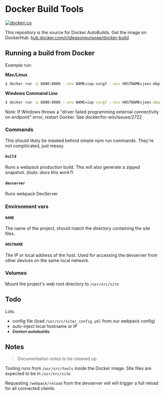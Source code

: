 # Docker Build Tools

[![dockeri.co](http://dockeri.co/image/ideasonpurpose/docker-build)](https://hub.docker.com/r/ideasonpurpose/docker-build)

This repository is the source for Docker AutoBuilds. Get the image on DockerHub: [hub.docker.com/r/ideasonpurpose/docker-build](https://hub.docker.com/r/ideasonpurpose/docker-build)

## Running a build from Docker

Example run:

**Mac/Linux**

```sh
$ docker run -p 8080:8080 --env NAME=iop-sscgf --env HOSTNAME=joes-mbp.local -v $PWD:/usr/src/site ideasonpurpose/docker-build npm run devserver
```

**Windows Command Line**

```cmd
$ docker run -p 8080:8080 --env NAME=iop-sscgf --env HOSTNAME=joes-mbp.local -v %cd%:/usr/src/site ideasonpurpose/docker-build npm run devserver
```

Note: If Windows throws a "driver failed programming external connectivity on endpoint" error, restart Docker. See docker/for-win/issues/2722

### Commands

This should likely be masked behind simple npm run commands. They're not compliicated, just messy.

#### `build`

Runs a webpack production build. This will also generate a zipped snapshot. _(todo: does this work?)_

#### `devserver`

Runs webpack DevServer

### Environment vars

#### `NAME`

The name of the project, should match the directory containing the site files.

#### `HOSTNAME`

The IP or local address of the host. Used for accessing the devserver from other devices on the same local network.

### Volumes

Mount the project's web root directory to `/usr/src/site`

## Todo

Lots.

- config file (load `/usr/src/site/_config.yml` from our webpack config)
- auto-inject local hostname or IP
- ~~Docker autobuilds~~

## Notes

> Documentation notes to be cleaned up

Tooling runs from `/usr/src/tools` inside the Docker image. Site files are expected to be in `/usr/src/site`

Requesting `/webpack/reload` from the devserver will will trigger a full reload for all connected clients.
